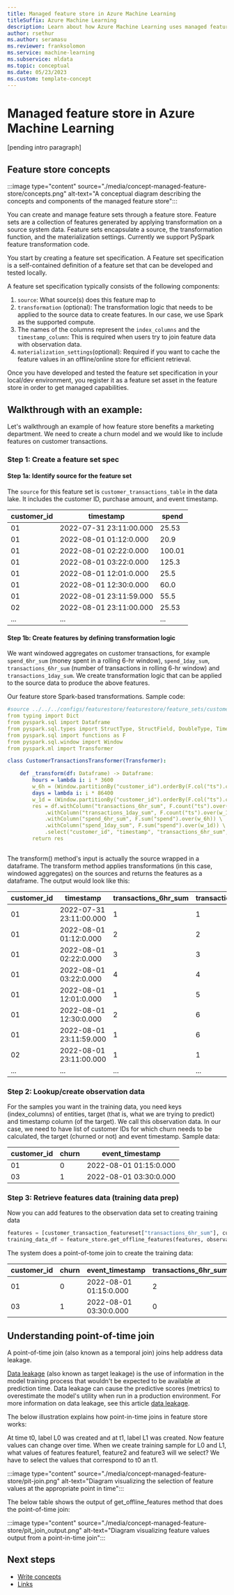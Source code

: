 ```yaml
---
title: Managed feature store in Azure Machine Learning
titleSuffix: Azure Machine Learning
description: Learn about how Azure Machine Learning uses managed feature stores to create data transformation features and make these features available for training and deployment.
author: rsethur
ms.author: seramasu
ms.reviewer: franksolomon
ms.service: machine-learning
ms.subservice: mldata 
ms.topic: conceptual
ms.date: 05/23/2023 
ms.custom: template-concept 
---
```



# Managed feature store in Azure Machine Learning

<!-- 2. Introductory paragraph 
Required. Lead with a light intro that describes what the article covers. Answer the 
fundamental “why would I want to know this?” question. Keep it short.
-->

[pending intro paragraph]


## Feature store concepts

:::image type="content" source="./media/concept-managed-feature-store/concepts.png" alt-text="A conceptual diagram describing the concepts and components of the managed feature store":::

You can create and manage feature sets through a feature store. Feature sets are a collection of features generated by applying transformation on a source system data. Feature sets encapsulate a source, the transformation function, and the materialization settings. Currently we support PySpark feature transformation code.

You start by creating a feature set specification. A Feature set specification is a self-contained definition of a feature set that can be developed and tested locally.

A feature set specification typically consists of the following components:
1. `source`: What source(s) does this feature map to
1. `transformation` (optional): The transformation logic that needs to be applied to the source data to create features. In our case, we use Spark as the supported compute.
1. The names of the columns represent the `index_columns` and the `timestamp_column`: This is required when users try to join feature data with observation data.
1. `materialization_settings`(optional): Required if you want to cache the feature values in an offline/online store for efficient retrieval.

Once you have developed and tested the feature set specification in your local/dev environment, you register it as a feature set asset in the feature store in order to get managed capabilities.


## Walkthrough with an example:

Let's walkthrough an example of how feature store benefits a marketing department. We need to create a churn model and we would like to include features on customer transactions.
 
### Step 1: Create a feature set spec

#### Step 1a: Identify source for the feature set
The `source` for this feature set is `customer_transactions_table` in the data lake. It includes the customer ID, purchase amount, and event timestamp.

| customer_id | timestamp               | spend  |
|---------|-------------------------|--------|
| 01      | 2022-07-31 23:11:00.000 | 25.53  |
| 01      | 2022-08-01 01:12:0.000  | 20.9   |
| 01      | 2022-08-01 02:22:0.000  | 100.01 |
| 01      | 2022-08-01 03:22:0.000  | 125.3  |
| 01      | 2022-08-01 12:01:0.000  | 25.5   |
| 01      | 2022-08-01 12:30:0.000  | 60.0   |
| 01      | 2022-08-01 23:11:59.000 | 55.5   |
| 02      | 2022-08-01 23:11:00.000 | 25.53  |
|...| ...|... |

#### Step 1b: Create features by defining transformation logic
We want windowed aggregates on customer transactions, for example `spend_6hr_sum` (money spent in a rolling 6-hr window), `spend_1day_sum`, `transactions_6hr_sum` (number of transactions in rolling 6-hr window) and `transactions_1day_sum`. We create transformation logic that can be applied to the source data to produce the above features. 

Our feature store Spark-based transformations. Sample code:
<!-- need clarity on above sentence. Not sure what it means.-->

```yaml
#source ../../../configs/featurestore/featurestore/feature_sets/customer_transactions/spec/code/foo/transformer.py
from typing import Dict
from pyspark.sql import Dataframe
from pyspark.sql.types import StructType, StructField, DoubleType, TimestampType
from pyspark.sql import functions as F
from pyspark.sql.window import Window
from pyspark.ml import Transformer

class CustomerTransactionsTransformer(Transformer):

    def _transform(df: Dataframe) -> Dataframe:
        hours = lambda i: i * 3600
        w_6h = (Window.partitionBy("customer_id").orderBy(F.col("ts").cast("timestamp").cast('long')).rangeBetween(-hours(6), 0))
        days = lambda i: i * 86400
        w_1d = (Window.partitionBy("customer_id").orderBy(F.col("ts").cast("timestamp").cast('long')).rangeBetween(-days(1), 0))
        res = df.withColumn("transactions_6hr_sum", F.count("ts").over(w_6h)) \
            .withColumn("transactions_1day_sum", F.count("ts").over(w_1d)) \
            .withColumn("spend_6hr_sum", F.sum("spend").over(w_6h)) \
            .withColumn("spend_1day_sum", F.sum("spend").over(w_1d)) \
            .select("customer_id", "timestamp", "transactions_6hr_sum", "transactions_1day_sum", "spend_6hr_sum", "spend_1day_sum")
        return res
    
```

The transform() method's input is actually the source wrapped in a dataframe. The transform method applies transformations (in this case, windowed aggregates) on the sources and returns the features as a dataframe. The output would look like this:

| customer_id | timestamp | transactions_6hr_sum  |transactions_1day_sum | spend_6hr_sum | spend_1day_sum|
|---------|-------------------------|--------| ---|--|--|
|01| 2022-07-31 23:11:00.000| 1|1 |25.53| 25.53|
|01| 2022-08-01 01:12:0.000|2|2|46.43|46.43|
|01| 2022-08-01 02:22:0.000|3|3|146.44|146.44|
|01| 2022-08-01 03:22:0.000|4|4|271.74|271.74|
|01| 2022-08-01 12:01:0.000|1|5|25.5|297.24|
|01| 2022-08-01 12:30:0.000|2|6|85.5|357.24|
|01| 2022-08-01 23:11:59.000|1|6|55.5|387.21|
|02| 2022-08-01 23:11:00.000|1|1|25.53|25.53|
|...| ...|... | ...|... |... |

### Step 2: Lookup/create observation data
For the samples you want in the training data, you need keys (index_columns) of entities, target (that is, what we are trying to predict) and timestamp column (of the target). We call this observation data. In our case, we need to have list of customer IDs for which churn needs to be calculated, the target (churned or not) and event timestamp. Sample data:

| customer_id | churn | event_timestamp  |
|------|-----|----|
01 | 0 | 2022-08-01 01:15:0.000 |
03 | 1 | 2022-08-01 03:30:0.000 |

### Step 3: Retrieve features data (training data prep)
Now you can add features to the observation data set to creating training data

```python
features = [customer_transaction_featureset["transactions_6hr_sum"], customer_demographics_featureset["income"],...]
training_data_df = feature_store.get_offline_features(features, observation_data_df, timestamp="event_timestamp")
```

The system does a point-of-tome join to create the training data:

| customer_id | churn | event_timestamp  | transactions_6hr_sum | income|
|------|-----|----|--|--|
01 | 0 | 2022-08-01 01:15:0.000 | 2 | 100000|
03 | 1 | 2022-08-01 03:30:0.000 |0 | 80000|

## Understanding point-of-time join 
A point-of-time join (also known as a temporal join) joins help address data leakage.

[Data leakage](https://en.wikipedia.org/wiki/Leakage_(machine_learning)) (also known as target leakage) is the use of information in the model training process that wouldn't be expected to be available at prediction time. Data leakage can cause the predictive scores (metrics) to overestimate the model's utility when run in a production environment. For more information on data leakage, see this article [data leakage](https://www.kaggle.com/code/alexisbcook/data-leakage#Target-leakage).

The below illustration explains how point-in-time joins in feature store works:

At time t0, label L0 was created and at t1, label L1 was created. Now feature values can change over time. When we create training sample for L0 and L1, what values of features feature1, feature2 and feature3 will we select? We have to select the values that correspond to t0 an t1.

:::image type="content" source="./media/concept-managed-feature-store/pit-join.png" alt-text="Diagram visualizing the selection of feature values at the appropriate point in time":::

The below table shows the output of get_offline_features method that does the point-of-time join:

:::image type="content" source="./media/concept-managed-feature-store/pit_join_output.png" alt-text="Diagram visualizing feature values output from a point-in-time join":::

## Next steps
<!-- Add a context sentence for the following links -->
- [Write concepts](contribute-how-to-write-concept.md)
- [Links](links-how-to.md)



